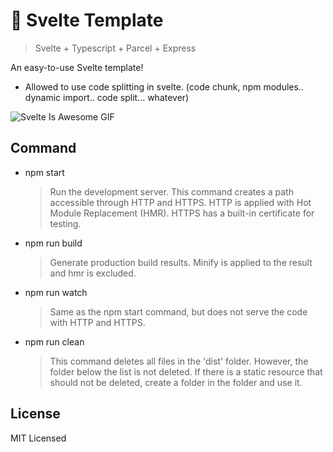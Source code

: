 # 🚧  Svelte Template

> Svelte + Typescript + Parcel + Express

An easy-to-use Svelte template!

- Allowed to use code splitting in svelte. (code chunk, npm modules.. dynamic import.. code split... whatever)

![Svelte Is Awesome GIF](https://i.imgur.com/JmY3EHH.gif)



## Command

- npm start

  > Run the development server. This command creates a path accessible through HTTP and HTTPS. HTTP is applied with Hot Module Replacement (HMR). HTTPS has a built-in certificate for testing.

- npm run build

  > Generate production build results. Minify is applied to the result and hmr is excluded.

- npm run watch

  > Same as the npm start command, but does not serve the code with HTTP and HTTPS.

- npm run clean

  > This command deletes all files in the 'dist' folder. However, the folder below the list is not deleted. If there is a static resource that should not be deleted, create a folder in the folder and use it.



## License

MIT Licensed